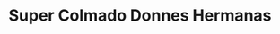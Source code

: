 ---
title: "Super Colmado Donnes Hermanas"
url: /san-cristobal/super-colmado-donnes-hermanas/
shop: comodidad
---
